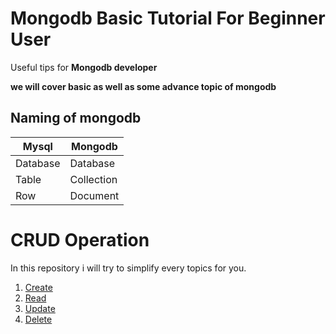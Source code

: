 # Mongodb Basic Tutorial For Beginner User

Useful tips for **Mongodb developer**

**we will cover basic as well as some advance topic of mongodb**

## Naming of mongodb

|Mysql | Mongodb|
|--------|---------|
| Database  |Database |
| Table     |Collection |
|Row        |Document   |


# CRUD Operation

In this repository i will try to simplify every topics for you.

1.  [Create][1]
2.  [Read][2]
3.  [Update][3]
4.  [Delete][4]

[1]: tutorial/insert.md
[2]: tutorial/read.md
[3]: tutorial/update.md
[4]: tutorial/delete.md
